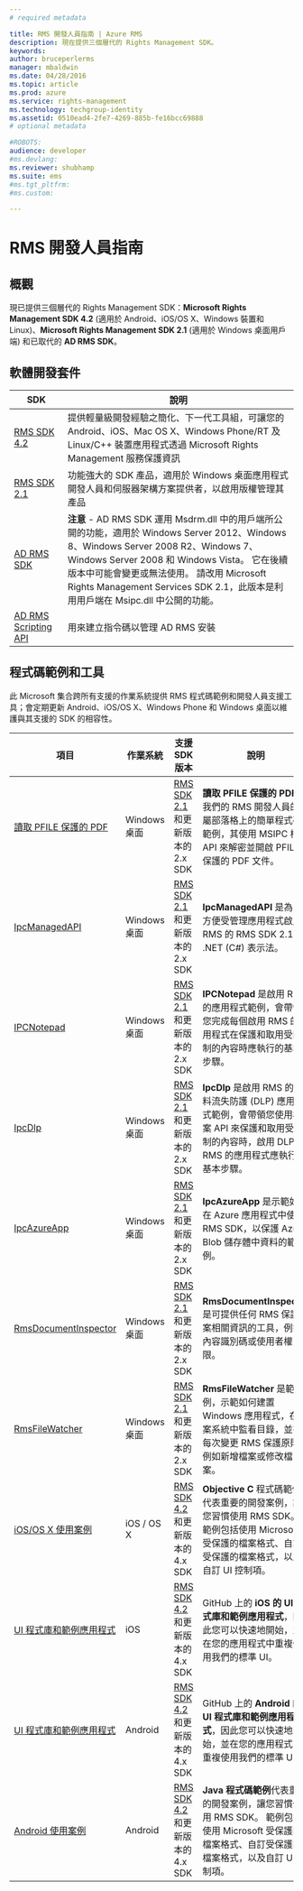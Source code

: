 ```yaml
---
# required metadata

title: RMS 開發人員指南 | Azure RMS
description: 現在提供三個層代的 Rights Management SDK。
keywords:
author: bruceperlerms
manager: mbaldwin
ms.date: 04/28/2016
ms.topic: article
ms.prod: azure
ms.service: rights-management
ms.technology: techgroup-identity
ms.assetid: 0510ead4-2fe7-4269-885b-fe16bcc69888
# optional metadata

#ROBOTS:
audience: developer
#ms.devlang:
ms.reviewer: shubhamp
ms.suite: ems
#ms.tgt_pltfrm:
#ms.custom:

---
```


# RMS 開發人員指南

## 概觀 ##
現已提供三個層代的 Rights Management SDK：**Microsoft Rights Management SDK 4.2** (適用於 Android、iOS/OS X、Windows 裝置和 Linux)、**Microsoft Rights Management SDK 2.1** (適用於 Windows 桌面用戶端) 和已取代的 **AD RMS SDK**。

## 軟體開發套件 ##
| SDK | 說明 |
|------|---------|
| [RMS SDK 4.2](active-directory-rights-management-services-multi-platform-thin-client-sdk-portal.md) | 提供輕量級開發經驗之簡化、下一代工具組，可讓您的 Android、iOS、Mac OS X、Windows Phone/RT 及 Linux/C++ 裝置應用程式透過 Microsoft Rights Management 服務保護資訊 |
| [RMS SDK 2.1](microsoft-information-protection-and-control-client-portal.md) | 功能強大的 SDK 產品，適用於 Windows 桌面應用程式開發人員和伺服器架構方案提供者，以啟用版權管理其產品|
|[AD RMS SDK]()|**注意** - AD RMS SDK 運用 Msdrm.dll 中的用戶端所公開的功能，適用於 Windows Server 2012、Windows 8、Windows Server 2008 R2、Windows 7、Windows Server 2008 和 Windows Vista。 它在後續版本中可能會變更或無法使用。 請改用 Microsoft Rights Management Services SDK 2.1，此版本是利用用戶端在 Msipc.dll 中公開的功能。|
|[AD RMS Scripting API]()| 用來建立指令碼以管理 AD RMS 安裝|

## 程式碼範例和工具 ##
此 Microsoft 集合跨所有支援的作業系統提供 RMS 程式碼範例和開發人員支援工具；會定期更新 Android、iOS/OS X、Windows Phone 和 Windows 桌面以維護與其支援的 SDK 的相容性。

| 項目 | 作業系統 | 支援 SDK 版本 | 說明 |
|------|------------------|------------------------|-------------|
| [讀取 PFILE 保護的 PDF](https://blogs.msdn.microsoft.com/rms/2015/11/09/reading-a-pfile-protected-pdf/) | Windows 桌面| [RMS SDK 2.1](microsoft-information-protection-and-control-client-portal.md) 和更新版本的 2.x SDK | **讀取 PFILE 保護的 PDF** 是我們的 RMS 開發人員的專屬部落格上的簡單程式碼範例，其使用 MSIPC 檔案 API 來解密並開啟 PFILE 保護的 PDF 文件。|
| [IpcManagedAPI](https://github.com/Azure-Samples/active-directory-dotnet-rms) | Windows 桌面 | [RMS SDK 2.1](microsoft-information-protection-and-control-client-portal.md) 和更新版本的 2.x SDK | **IpcManagedAPI** 是為了方便受管理應用程式啟用 RMS 的 RMS SDK 2.1 的 .NET (C#) 表示法。|
| [IPCNotepad](https://code.msdn.microsoft.com/ipcnotepad-sample-f67dae80) | Windows 桌面 | [RMS SDK 2.1](microsoft-information-protection-and-control-client-portal.md) 和更新版本的 2.x SDK| **IPCNotepad** 是啟用 RMS 的應用程式範例，會帶領您完成每個啟用 RMS 的應用程式在保護和取用受限制的內容時應執行的基本步驟。|
| [IpcDlp](https://github.com/Azure-Samples/active-directory-dotnet-rms)|Windows 桌面|[RMS SDK 2.1](microsoft-information-protection-and-control-client-portal.md) 和更新版本的 2.x SDK|**IpcDlp** 是啟用 RMS 的資料流失防護 (DLP) 應用程式範例，會帶領您使用檔案 API 來保護和取用受限制的內容時，啟用 DLP RMS 的應用程式應執行的基本步驟。|
| [IpcAzureApp](https://github.com/Azure-Samples/active-directory-dotnet-rms) | Windows 桌面|[RMS SDK 2.1](microsoft-information-protection-and-control-client-portal.md) 和更新版本的 2.x SDK|**IpcAzureApp** 是示範如何在 Azure 應用程式中使用 RMS SDK，以保護 Azure Blob 儲存體中資料的範例。|
| [RmsDocumentInspector](https://github.com/Azure-Samples/active-directory-dotnet-rms) | Windows 桌面|[RMS SDK 2.1](microsoft-information-protection-and-control-client-portal.md) 和更新版本的 2.x SDK|**RmsDocumentInspector** 是可提供任何 RMS 保護檔案相關資訊的工具，例如內容識別碼或使用者權限。|
| [RmsFileWatcher](https://github.com/Azure-Samples/active-directory-dotnet-rms) | Windows 桌面|[RMS SDK 2.1](microsoft-information-protection-and-control-client-portal.md) 和更新版本的 2.x SDK|**RmsFileWatcher** 是範例，示範如何建置 Windows 應用程式，在檔案系統中監看目錄，並在每次變更 RMS 保護原則，例如新增檔案或修改檔案。|
| [iOS/OS X 使用案例](https://msdn.microsoft.com/en-us/library/dn758307(v=vs.85).aspx) |iOS / OS X|[RMS SDK 4.2](active-directory-rights-management-services-multi-platform-thin-client-sdk-portal.md) 和更新版本的 4.x SDK|**Objective C** 程式碼範例代表重要的開發案例，讓您習慣使用 RMS SDK。 範例包括使用 Microsoft 受保護的檔案格式、自訂受保護的檔案格式，以及自訂 UI 控制項。|
| [UI 程式庫和範例應用程式](https://github.com/AzureAD/rms-sdk-ui-for-ios) |iOS|[RMS SDK 4.2](active-directory-rights-management-services-multi-platform-thin-client-sdk-portal.md) 和更新版本的 4.x SDK|GitHub 上的 **iOS 的 UI 程式庫和範例應用程式**，因此您可以快速地開始，並在您的應用程式中重複使用我們的標準 UI。|
| [UI 程式庫和範例應用程式](https://github.com/AzureAD/rms-sdk-ui-for-android) |Android|[RMS SDK 4.2](active-directory-rights-management-services-multi-platform-thin-client-sdk-portal.md) 和更新版本的 4.x SDK|GitHub 上的 **Android 的 UI 程式庫和範例應用程式**，因此您可以快速地開始，並在您的應用程式中重複使用我們的標準 UI。|
| [Android 使用案例](https://msdn.microsoft.com/en-us/library/dn758246(v=vs.85).aspx) |Android|[RMS SDK 4.2](active-directory-rights-management-services-multi-platform-thin-client-sdk-portal.md) 和更新版本的 4.x SDK|**Java 程式碼範例**代表重要的開發案例，讓您習慣使用 RMS SDK。 範例包括使用 Microsoft 受保護的檔案格式、自訂受保護的檔案格式，以及自訂 UI 控制項。|


<!--HONumber=Apr16_HO4-->


